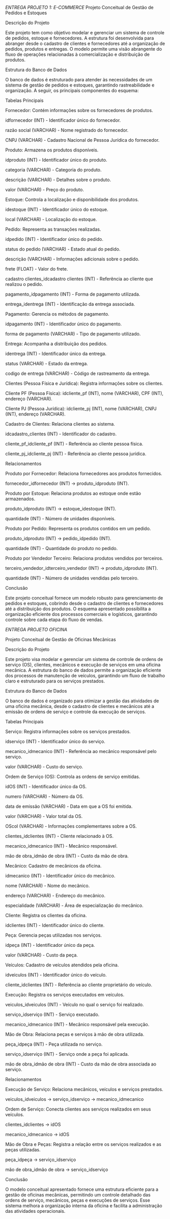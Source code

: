 *ENTREGA PROJETO 1: E-COMMERCE*
Projeto Conceitual de Gestão de Pedidos e Estoques

Descrição do Projeto

Este projeto tem como objetivo modelar e gerenciar um sistema de controle de pedidos, estoque e fornecedores. A estrutura foi desenvolvida para abranger desde o cadastro de clientes e fornecedores até a organização de pedidos, produtos e entregas. O modelo permite uma visão abrangente do fluxo de operações relacionadas à comercialização e distribuição de produtos.

Estrutura do Banco de Dados

O banco de dados é estruturado para atender às necessidades de um sistema de gestão de pedidos e estoques, garantindo rastreabilidade e organização. A seguir, os principais componentes do esquema:

Tabelas Principais

Fornecedor: Contém informações sobre os fornecedores de produtos.

idfornecedor (INT) - Identificador único do fornecedor.

razão social (VARCHAR) - Nome registrado do fornecedor.

CNPJ (VARCHAR) - Cadastro Nacional de Pessoa Jurídica do fornecedor.

Produto: Armazena os produtos disponíveis.

idproduto (INT) - Identificador único do produto.

categoria (VARCHAR) - Categoria do produto.

descrição (VARCHAR) - Detalhes sobre o produto.

valor (VARCHAR) - Preço do produto.

Estoque: Controla a localização e disponibilidade dos produtos.

idestoque (INT) - Identificador único do estoque.

local (VARCHAR) - Localização do estoque.

Pedido: Representa as transações realizadas.

idpedido (INT) - Identificador único do pedido.

status do pedido (VARCHAR) - Estado atual do pedido.

descrição (VARCHAR) - Informações adicionais sobre o pedido.

frete (FLOAT) - Valor do frete.

cadastro clientes_idcadastro clientes (INT) - Referência ao cliente que realizou o pedido.

pagamento_idpagamento (INT) - Forma de pagamento utilizada.

entrega_identrega (INT) - Identificação da entrega associada.

Pagamento: Gerencia os métodos de pagamento.

idpagamento (INT) - Identificador único do pagamento.

forma de pagamento (VARCHAR) - Tipo de pagamento utilizado.

Entrega: Acompanha a distribuição dos pedidos.

identrega (INT) - Identificador único da entrega.

status (VARCHAR) - Estado da entrega.

codigo de entrega (VARCHAR) - Código de rastreamento da entrega.

Clientes (Pessoa Física e Jurídica): Registra informações sobre os clientes.

Cliente PF (Pessoa Física): idcliente_pf (INT), nome (VARCHAR), CPF (INT), endereço (VARCHAR).

Cliente PJ (Pessoa Jurídica): idcliente_pj (INT), nome (VARCHAR), CNPJ (INT), endereço (VARCHAR).

Cadastro de Clientes: Relaciona clientes ao sistema.

idcadastro_clientes (INT) - Identificador do cadastro.

cliente_pf_idcliente_pf (INT) - Referência ao cliente pessoa física.

cliente_pj_idcliente_pj (INT) - Referência ao cliente pessoa jurídica.

Relacionamentos

Produto por Fornecedor: Relaciona fornecedores aos produtos fornecidos.

fornecedor_idfornecedor (INT) → produto_idproduto (INT).

Produto por Estoque: Relaciona produtos ao estoque onde estão armazenados.

produto_idproduto (INT) → estoque_idestoque (INT).

quantidade (INT) - Número de unidades disponíveis.

Produto por Pedido: Representa os produtos contidos em um pedido.

produto_idproduto (INT) → pedido_idpedido (INT).

quantidade (INT) - Quantidade do produto no pedido.

Produto por Vendedor Terceiro: Relaciona produtos vendidos por terceiros.

terceiro_vendedor_idterceiro_vendedor (INT) → produto_idproduto (INT).

quantidade (INT) - Número de unidades vendidas pelo terceiro.

Conclusão

Este projeto conceitual fornece um modelo robusto para gerenciamento de pedidos e estoques, cobrindo desde o cadastro de clientes e fornecedores até a distribuição dos produtos. O esquema apresentado possibilita a organização eficiente dos processos comerciais e logísticos, garantindo controle sobre cada etapa do fluxo de vendas.



*ENTREGA PROJETO OFICINA*

Projeto Conceitual de Gestão de Oficinas Mecânicas

Descrição do Projeto

Este projeto visa modelar e gerenciar um sistema de controle de ordens de serviço (OS), clientes, mecânicos e execução de serviços em uma oficina mecânica. A estrutura do banco de dados permite a organização eficiente dos processos de manutenção de veículos, garantindo um fluxo de trabalho claro e estruturado para os serviços prestados.

Estrutura do Banco de Dados

O banco de dados é organizado para otimizar a gestão das atividades de uma oficina mecânica, desde o cadastro de clientes e mecânicos até a emissão de ordens de serviço e controle da execução de serviços.

Tabelas Principais

Serviço: Registra informações sobre os serviços prestados.

idserviço (INT) - Identificador único do serviço.

mecanico_idmecanico (INT) - Referência ao mecânico responsável pelo serviço.

valor (VARCHAR) - Custo do serviço.

Ordem de Serviço (OS): Controla as ordens de serviço emitidas.

idOS (INT) - Identificador único da OS.

numero (VARCHAR) - Número da OS.

data de emissão (VARCHAR) - Data em que a OS foi emitida.

valor (VARCHAR) - Valor total da OS.

OScol (VARCHAR) - Informações complementares sobre a OS.

clientes_idclientes (INT) - Cliente relacionado à OS.

mecanico_idmecanico (INT) - Mecânico responsável.

mão de obra_idmão de obra (INT) - Custo da mão de obra.

Mecânico: Cadastro de mecânicos da oficina.

idmecanico (INT) - Identificador único do mecânico.

nome (VARCHAR) - Nome do mecânico.

endereço (VARCHAR) - Endereço do mecânico.

especialidade (VARCHAR) - Área de especialização do mecânico.

Cliente: Registra os clientes da oficina.

idclientes (INT) - Identificador único do cliente.

Peça: Gerencia peças utilizadas nos serviços.

idpeça (INT) - Identificador único da peça.

valor (VARCHAR) - Custo da peça.

Veículos: Cadastro de veículos atendidos pela oficina.

idveiculos (INT) - Identificador único do veículo.

cliente_idclientes (INT) - Referência ao cliente proprietário do veículo.

Execução: Registra os serviços executados em veículos.

veiculos_idveiculos (INT) - Veículo no qual o serviço foi realizado.

serviço_idserviço (INT) - Serviço executado.

mecanico_idmecanico (INT) - Mecânico responsável pela execução.

Mão de Obra: Relaciona peças e serviços à mão de obra utilizada.

peça_idpeça (INT) - Peça utilizada no serviço.

serviço_idserviço (INT) - Serviço onde a peça foi aplicada.

mão de obra_idmão de obra (INT) - Custo da mão de obra associada ao serviço.

Relacionamentos

Execução de Serviço: Relaciona mecânicos, veículos e serviços prestados.

veiculos_idveiculos → serviço_idserviço → mecanico_idmecanico

Ordem de Serviço: Conecta clientes aos serviços realizados em seus veículos.

clientes_idclientes → idOS

mecanico_idmecanico → idOS

Mão de Obra e Peças: Registra a relação entre os serviços realizados e as peças utilizadas.

peça_idpeça → serviço_idserviço

mão de obra_idmão de obra → serviço_idserviço

Conclusão

O modelo conceitual apresentado fornece uma estrutura eficiente para a gestão de oficinas mecânicas, permitindo um controle detalhado das ordens de serviço, mecânicos, peças e execuções de serviços. Esse sistema melhora a organização interna da oficina e facilita a administração das atividades operacionais.
